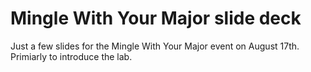 # Mingle With Your Major slide deck

Just a few slides for the Mingle With Your Major event on August 17th. Primiarly to introduce the lab.